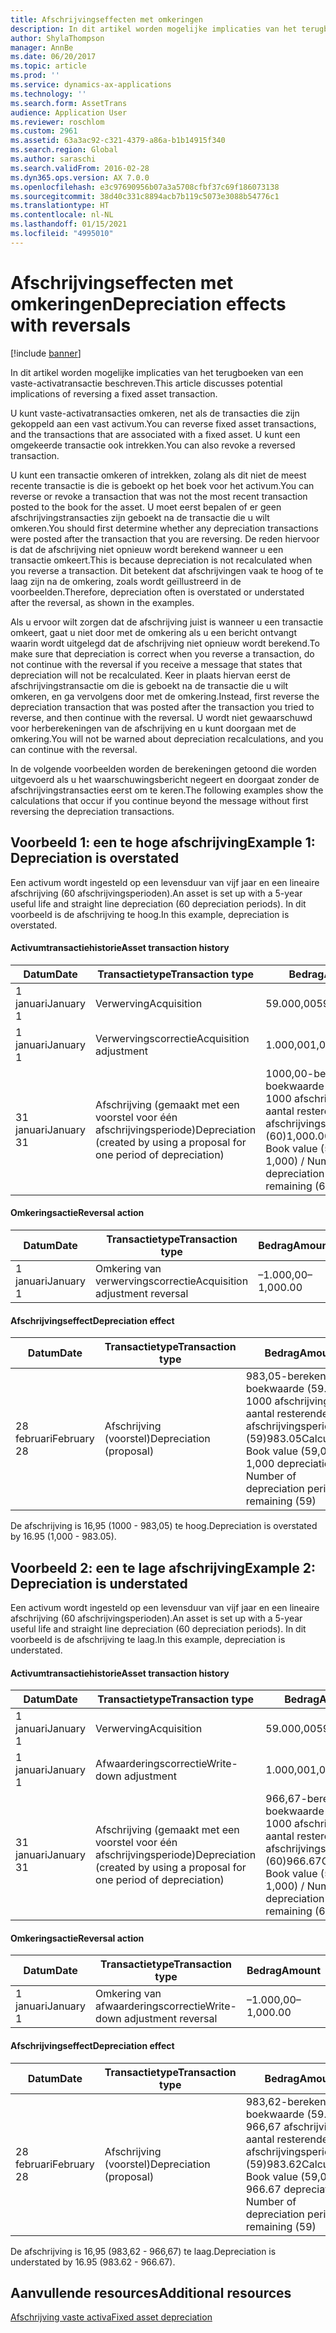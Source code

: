 ```yaml
---
title: Afschrijvingseffecten met omkeringen
description: In dit artikel worden mogelijke implicaties van het terugboeken van een vaste-activatransactie beschreven.
author: ShylaThompson
manager: AnnBe
ms.date: 06/20/2017
ms.topic: article
ms.prod: ''
ms.service: dynamics-ax-applications
ms.technology: ''
ms.search.form: AssetTrans
audience: Application User
ms.reviewer: roschlom
ms.custom: 2961
ms.assetid: 63a3ac92-c321-4379-a86a-b1b14915f340
ms.search.region: Global
ms.author: saraschi
ms.search.validFrom: 2016-02-28
ms.dyn365.ops.version: AX 7.0.0
ms.openlocfilehash: e3c97690956b07a3a5708cfbf37c69f186073138
ms.sourcegitcommit: 38d40c331c8894acb7b119c5073e3088b54776c1
ms.translationtype: HT
ms.contentlocale: nl-NL
ms.lasthandoff: 01/15/2021
ms.locfileid: "4995010"
---
```

# <a name="depreciation-effects-with-reversals"></a><span data-ttu-id="62688-103">Afschrijvingseffecten met omkeringen</span><span class="sxs-lookup"><span data-stu-id="62688-103">Depreciation effects with reversals</span></span>

[!include [banner](../includes/banner.md)]

<span data-ttu-id="62688-104">In dit artikel worden mogelijke implicaties van het terugboeken van een vaste-activatransactie beschreven.</span><span class="sxs-lookup"><span data-stu-id="62688-104">This article discusses potential implications of reversing a fixed asset transaction.</span></span> 

<span data-ttu-id="62688-105">U kunt vaste-activatransacties omkeren, net als de transacties die zijn gekoppeld aan een vast activum.</span><span class="sxs-lookup"><span data-stu-id="62688-105">You can reverse fixed asset transactions, and the transactions that are associated with a fixed asset.</span></span> <span data-ttu-id="62688-106">U kunt een omgekeerde transactie ook intrekken.</span><span class="sxs-lookup"><span data-stu-id="62688-106">You can also revoke a reversed transaction.</span></span> 

<span data-ttu-id="62688-107">U kunt een transactie omkeren of intrekken, zolang als dit niet de meest recente transactie is die is geboekt op het boek voor het activum.</span><span class="sxs-lookup"><span data-stu-id="62688-107">You can reverse or revoke a transaction that was not the most recent transaction posted to the book for the asset.</span></span> <span data-ttu-id="62688-108">U moet eerst bepalen of er geen afschrijvingstransacties zijn geboekt na de transactie die u wilt omkeren.</span><span class="sxs-lookup"><span data-stu-id="62688-108">You should first determine whether any depreciation transactions were posted after the transaction that you are reversing.</span></span> <span data-ttu-id="62688-109">De reden hiervoor is dat de afschrijving niet opnieuw wordt berekend wanneer u een transactie omkeert.</span><span class="sxs-lookup"><span data-stu-id="62688-109">This is because depreciation is not recalculated when you reverse a transaction.</span></span> <span data-ttu-id="62688-110">Dit betekent dat afschrijvingen vaak te hoog of te laag zijn na de omkering, zoals wordt geïllustreerd in de voorbeelden.</span><span class="sxs-lookup"><span data-stu-id="62688-110">Therefore, depreciation often is overstated or understated after the reversal, as shown in the examples.</span></span> 

<span data-ttu-id="62688-111">Als u ervoor wilt zorgen dat de afschrijving juist is wanneer u een transactie omkeert, gaat u niet door met de omkering als u een bericht ontvangt waarin wordt uitgelegd dat de afschrijving niet opnieuw wordt berekend.</span><span class="sxs-lookup"><span data-stu-id="62688-111">To make sure that depreciation is correct when you reverse a transaction, do not continue with the reversal if you receive a message that states that depreciation will not be recalculated.</span></span> <span data-ttu-id="62688-112">Keer in plaats hiervan eerst de afschrijvingstransactie om die is geboekt na de transactie die u wilt omkeren, en ga vervolgens door met de omkering.</span><span class="sxs-lookup"><span data-stu-id="62688-112">Instead, first reverse the depreciation transaction that was posted after the transaction you tried to reverse, and then continue with the reversal.</span></span> <span data-ttu-id="62688-113">U wordt niet gewaarschuwd voor herberekeningen van de afschrijving en u kunt doorgaan met de omkering.</span><span class="sxs-lookup"><span data-stu-id="62688-113">You will not be warned about depreciation recalculations, and you can continue with the reversal.</span></span> 

<span data-ttu-id="62688-114">In de volgende voorbeelden worden de berekeningen getoond die worden uitgevoerd als u het waarschuwingsbericht negeert en doorgaat zonder de afschrijvingstransacties eerst om te keren.</span><span class="sxs-lookup"><span data-stu-id="62688-114">The following examples show the calculations that occur if you continue beyond the message without first reversing the depreciation transactions.</span></span>

## <a name="example-1-depreciation-is-overstated"></a><span data-ttu-id="62688-115">Voorbeeld 1: een te hoge afschrijving</span><span class="sxs-lookup"><span data-stu-id="62688-115">Example 1: Depreciation is overstated</span></span>
<span data-ttu-id="62688-116">Een activum wordt ingesteld op een levensduur van vijf jaar en een lineaire afschrijving (60 afschrijvingsperioden).</span><span class="sxs-lookup"><span data-stu-id="62688-116">An asset is set up with a 5-year useful life and straight line depreciation (60 depreciation periods).</span></span> <span data-ttu-id="62688-117">In dit voorbeeld is de afschrijving te hoog.</span><span class="sxs-lookup"><span data-stu-id="62688-117">In this example, depreciation is overstated.</span></span>
#### <a name="asset-transaction-history"></a><span data-ttu-id="62688-118">Activumtransactiehistorie</span><span class="sxs-lookup"><span data-stu-id="62688-118">Asset transaction history</span></span>

| <span data-ttu-id="62688-119">Datum</span><span class="sxs-lookup"><span data-stu-id="62688-119">Date</span></span>       | <span data-ttu-id="62688-120">Transactietype</span><span class="sxs-lookup"><span data-stu-id="62688-120">Transaction type</span></span>                                                          | <span data-ttu-id="62688-121">Bedrag</span><span class="sxs-lookup"><span data-stu-id="62688-121">Amount</span></span>                                    |
|------------|---------------------------------------------------------------------------|-------------------------------------------|
| <span data-ttu-id="62688-122">1 januari</span><span class="sxs-lookup"><span data-stu-id="62688-122">January 1</span></span>  | <span data-ttu-id="62688-123">Verwerving</span><span class="sxs-lookup"><span data-stu-id="62688-123">Acquisition</span></span>                                                               | <span data-ttu-id="62688-124">59.000,00</span><span class="sxs-lookup"><span data-stu-id="62688-124">59,000.00</span></span>                                 |
| <span data-ttu-id="62688-125">1 januari</span><span class="sxs-lookup"><span data-stu-id="62688-125">January 1</span></span>  | <span data-ttu-id="62688-126">Verwervingscorrectie</span><span class="sxs-lookup"><span data-stu-id="62688-126">Acquisition adjustment</span></span>                                                    | <span data-ttu-id="62688-127">1.000,00</span><span class="sxs-lookup"><span data-stu-id="62688-127">1,000.00</span></span>                                  |
| <span data-ttu-id="62688-128">31 januari</span><span class="sxs-lookup"><span data-stu-id="62688-128">January 31</span></span> | <span data-ttu-id="62688-129">Afschrijving (gemaakt met een voorstel voor één afschrijvingsperiode)</span><span class="sxs-lookup"><span data-stu-id="62688-129">Depreciation (created by using a proposal for one period of depreciation)</span></span> | <span data-ttu-id="62688-130">1000,00-berekening: boekwaarde (59.000 + 1000 afschrijving) / aantal resterende afschrijvingsperioden (60)</span><span class="sxs-lookup"><span data-stu-id="62688-130">1,000.00Calculation: Book value (59,000 + 1,000) / Number of depreciation periods remaining (60)</span></span> |

#### <a name="reversal-action"></a><span data-ttu-id="62688-131">Omkeringsactie</span><span class="sxs-lookup"><span data-stu-id="62688-131">Reversal action</span></span>

| <span data-ttu-id="62688-132">Datum</span><span class="sxs-lookup"><span data-stu-id="62688-132">Date</span></span>      | <span data-ttu-id="62688-133">Transactietype</span><span class="sxs-lookup"><span data-stu-id="62688-133">Transaction type</span></span>                | <span data-ttu-id="62688-134">Bedrag</span><span class="sxs-lookup"><span data-stu-id="62688-134">Amount</span></span>    |
|-----------|---------------------------------|-----------|
| <span data-ttu-id="62688-135">1 januari</span><span class="sxs-lookup"><span data-stu-id="62688-135">January 1</span></span> | <span data-ttu-id="62688-136">Omkering van verwervingscorrectie</span><span class="sxs-lookup"><span data-stu-id="62688-136">Acquisition adjustment reversal</span></span> | <span data-ttu-id="62688-137">–1.000,00</span><span class="sxs-lookup"><span data-stu-id="62688-137">–1,000.00</span></span> |

#### <a name="depreciation-effect"></a><span data-ttu-id="62688-138">Afschrijvingseffect</span><span class="sxs-lookup"><span data-stu-id="62688-138">Depreciation effect</span></span>

| <span data-ttu-id="62688-139">Datum</span><span class="sxs-lookup"><span data-stu-id="62688-139">Date</span></span>        | <span data-ttu-id="62688-140">Transactietype</span><span class="sxs-lookup"><span data-stu-id="62688-140">Transaction type</span></span>        | <span data-ttu-id="62688-141">Bedrag</span><span class="sxs-lookup"><span data-stu-id="62688-141">Amount</span></span>                                                                                |
|-------------|-------------------------|---------------------------------------------------------------------------------------|
| <span data-ttu-id="62688-142">28 februari</span><span class="sxs-lookup"><span data-stu-id="62688-142">February 28</span></span> | <span data-ttu-id="62688-143">Afschrijving (voorstel)</span><span class="sxs-lookup"><span data-stu-id="62688-143">Depreciation (proposal)</span></span> | <span data-ttu-id="62688-144">983,05-berekening: boekwaarde (59.000 - 1000 afschrijving) / aantal resterende afschrijvingsperioden (59)</span><span class="sxs-lookup"><span data-stu-id="62688-144">983.05Calculation: Book value (59,000 - 1,000 depreciation) / Number of depreciation periods remaining (59)</span></span> |

<span data-ttu-id="62688-145">De afschrijving is 16,95 (1000 - 983,05) te hoog.</span><span class="sxs-lookup"><span data-stu-id="62688-145">Depreciation is overstated by 16.95 (1,000 - 983.05).</span></span>

## <a name="example-2-depreciation-is-understated"></a><span data-ttu-id="62688-146">Voorbeeld 2: een te lage afschrijving</span><span class="sxs-lookup"><span data-stu-id="62688-146">Example 2: Depreciation is understated</span></span>
<span data-ttu-id="62688-147">Een activum wordt ingesteld op een levensduur van vijf jaar en een lineaire afschrijving (60 afschrijvingsperioden).</span><span class="sxs-lookup"><span data-stu-id="62688-147">An asset is set up with a 5-year useful life and straight line depreciation (60 depreciation periods).</span></span> <span data-ttu-id="62688-148">In dit voorbeeld is de afschrijving te laag.</span><span class="sxs-lookup"><span data-stu-id="62688-148">In this example, depreciation is understated.</span></span>
#### <a name="asset-transaction-history"></a><span data-ttu-id="62688-149">Activumtransactiehistorie</span><span class="sxs-lookup"><span data-stu-id="62688-149">Asset transaction history</span></span>

| <span data-ttu-id="62688-150">Datum</span><span class="sxs-lookup"><span data-stu-id="62688-150">Date</span></span>       | <span data-ttu-id="62688-151">Transactietype</span><span class="sxs-lookup"><span data-stu-id="62688-151">Transaction type</span></span>                                                          | <span data-ttu-id="62688-152">Bedrag</span><span class="sxs-lookup"><span data-stu-id="62688-152">Amount</span></span>                                      |
|------------|---------------------------------------------------------------------------|---------------------------------------------|
| <span data-ttu-id="62688-153">1 januari</span><span class="sxs-lookup"><span data-stu-id="62688-153">January 1</span></span>  | <span data-ttu-id="62688-154">Verwerving</span><span class="sxs-lookup"><span data-stu-id="62688-154">Acquisition</span></span>                                                               | <span data-ttu-id="62688-155">59.000,00</span><span class="sxs-lookup"><span data-stu-id="62688-155">59,000.00</span></span>                                   |
| <span data-ttu-id="62688-156">1 januari</span><span class="sxs-lookup"><span data-stu-id="62688-156">January 1</span></span>  | <span data-ttu-id="62688-157">Afwaarderingscorrectie</span><span class="sxs-lookup"><span data-stu-id="62688-157">Write-down adjustment</span></span>                                                     | <span data-ttu-id="62688-158">1.000,00</span><span class="sxs-lookup"><span data-stu-id="62688-158">1,000.00</span></span>                                    |
| <span data-ttu-id="62688-159">31 januari</span><span class="sxs-lookup"><span data-stu-id="62688-159">January 31</span></span> | <span data-ttu-id="62688-160">Afschrijving (gemaakt met een voorstel voor één afschrijvingsperiode)</span><span class="sxs-lookup"><span data-stu-id="62688-160">Depreciation (created by using a proposal for one period of depreciation)</span></span> | <span data-ttu-id="62688-161">966,67-berekening: boekwaarde (59.000 - 1000 afschrijving) / aantal resterende afschrijvingsperioden (60)</span><span class="sxs-lookup"><span data-stu-id="62688-161">966.67Calculation: Book value (59,000 - 1,000) / Number of depreciation periods remaining (60)</span></span> |

#### <a name="reversal-action"></a><span data-ttu-id="62688-162">Omkeringsactie</span><span class="sxs-lookup"><span data-stu-id="62688-162">Reversal action</span></span>

| <span data-ttu-id="62688-163">Datum</span><span class="sxs-lookup"><span data-stu-id="62688-163">Date</span></span>      | <span data-ttu-id="62688-164">Transactietype</span><span class="sxs-lookup"><span data-stu-id="62688-164">Transaction type</span></span>               | <span data-ttu-id="62688-165">Bedrag</span><span class="sxs-lookup"><span data-stu-id="62688-165">Amount</span></span>    |
|-----------|--------------------------------|-----------|
| <span data-ttu-id="62688-166">1 januari</span><span class="sxs-lookup"><span data-stu-id="62688-166">January 1</span></span> | <span data-ttu-id="62688-167">Omkering van afwaarderingscorrectie</span><span class="sxs-lookup"><span data-stu-id="62688-167">Write-down adjustment reversal</span></span> | <span data-ttu-id="62688-168">–1.000,00</span><span class="sxs-lookup"><span data-stu-id="62688-168">–1,000.00</span></span> |

#### <a name="depreciation-effect"></a><span data-ttu-id="62688-169">Afschrijvingseffect</span><span class="sxs-lookup"><span data-stu-id="62688-169">Depreciation effect</span></span>

| <span data-ttu-id="62688-170">Datum</span><span class="sxs-lookup"><span data-stu-id="62688-170">Date</span></span>        | <span data-ttu-id="62688-171">Transactietype</span><span class="sxs-lookup"><span data-stu-id="62688-171">Transaction type</span></span>        | <span data-ttu-id="62688-172">Bedrag</span><span class="sxs-lookup"><span data-stu-id="62688-172">Amount</span></span>                                                                                       |
|-------------|-------------------------|----------------------------------------------------------------------------------------------|
| <span data-ttu-id="62688-173">28 februari</span><span class="sxs-lookup"><span data-stu-id="62688-173">February 28</span></span> | <span data-ttu-id="62688-174">Afschrijving (voorstel)</span><span class="sxs-lookup"><span data-stu-id="62688-174">Depreciation (proposal)</span></span> | <span data-ttu-id="62688-175">983,62-berekening: boekwaarde (59.000 - 966,67 afschrijving) / aantal resterende afschrijvingsperioden (59)</span><span class="sxs-lookup"><span data-stu-id="62688-175">983.62Calculation: Book value (59,000 - 966.67 depreciation) / Number of depreciation periods remaining (59)</span></span> |

<span data-ttu-id="62688-176">De afschrijving is 16,95 (983,62 - 966,67) te laag.</span><span class="sxs-lookup"><span data-stu-id="62688-176">Depreciation is understated by 16.95 (983.62 - 966.67).</span></span>



<a name="additional-resources"></a><span data-ttu-id="62688-177">Aanvullende resources</span><span class="sxs-lookup"><span data-stu-id="62688-177">Additional resources</span></span>
--------

[<span data-ttu-id="62688-178">Afschrijving vaste activa</span><span class="sxs-lookup"><span data-stu-id="62688-178">Fixed asset depreciation</span></span>](fixed-asset-depreciation.md)



